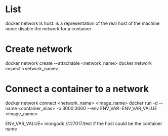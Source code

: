 # List
docker network ls
    host: is a representation of the real host of the machine
    none: disable the network for a container

# Create network
docker network create --attachable <network_name>
docker network inspect <network_name>

# Connect a container to a network
docker network connect <network_name> <image_name>
docker run -d --name <container_alias> -p 3000:3000 --env ENV_VAR=ENV_VAR_VALUE <image_name>

ENV_VAR_VALUE= mongodb://<host>:27017/test      # the host could be the container name
